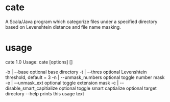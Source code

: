 cate
====

A Scala/Java program which categorize files under a specified directory based on Levenshtein distance and file name masking.


usage
====

cate 1.0
Usage: cate [options] [<file>]

  -b <file> | --base <file>
        optional base directory
  -t <Int> | --thres <Int>
        optional Levenshtein threshold, default = 3
  -n | --unmask_numbers
        optional toggle number mask
  -e | --unmask_ext
        optional toggle extension mask
  -c | --disable_smart_capitialize
        optional toggle smart captialize
  <file>
        optional target directory
  --help
        prints this usage text
